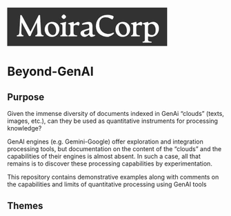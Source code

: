  ![MoiraCorp logo](/assets/images/MoiraCorp_Capture.jpg)
# Beyond-GenAI

## Purpose

Given the immense diversity of documents indexed in GenAi “clouds” (texts, images, etc.), can they be used as quantitative instruments for processing knowledge?

GenAI engines (e.g. Gemini-Google) offer exploration and integration processing tools, but documentation on the content of the “clouds” and the capabilities of their engines is almost absent. In such a case,
all that remains is to discover these processing capabilities by experimentation.

This repository contains demonstrative examples along with comments on the capabilities and limits of quantitative processing using GenAI tools


## Themes



